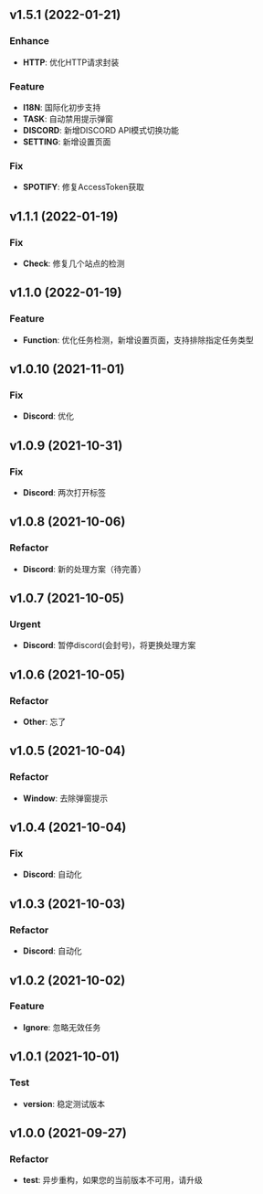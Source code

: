 ## v1.5.1 (2022-01-21)

### Enhance
- **HTTP**: 优化HTTP请求封装

### Feature
- **I18N**: 国际化初步支持
- **TASK**: 自动禁用提示弹窗
- **DISCORD**: 新增DISCORD API模式切换功能
- **SETTING**: 新增设置页面

### Fix
- **SPOTIFY**: 修复AccessToken获取

## v1.1.1 (2022-01-19)

### Fix
- **Check**: 修复几个站点的检测

## v1.1.0 (2022-01-19)

### Feature
- **Function**: 优化任务检测，新增设置页面，支持排除指定任务类型

## v1.0.10 (2021-11-01)

### Fix
- **Discord**: 优化

## v1.0.9 (2021-10-31)

### Fix
- **Discord**: 两次打开标签

## v1.0.8 (2021-10-06)

### Refactor
- **Discord**: 新的处理方案（待完善）

## v1.0.7 (2021-10-05)

### Urgent
- **Discord**: 暂停discord(会封号)，将更换处理方案

## v1.0.6 (2021-10-05)

### Refactor
- **Other**: 忘了

## v1.0.5 (2021-10-04)

### Refactor
- **Window**: 去除弹窗提示

## v1.0.4 (2021-10-04)

### Fix
- **Discord**: 自动化

## v1.0.3 (2021-10-03)

### Refactor
- **Discord**: 自动化

## v1.0.2 (2021-10-02)

### Feature
- **Ignore**: 忽略无效任务

## v1.0.1 (2021-10-01)

### Test
- **version**: 稳定测试版本

## v1.0.0 (2021-09-27)

### Refactor
- **test**: 异步重构，如果您的当前版本不可用，请升级
